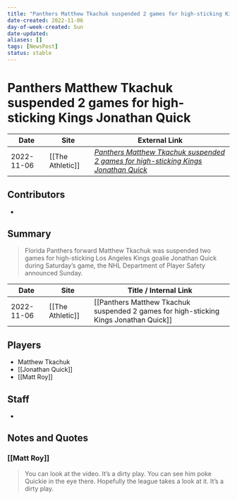 ```yaml
---
title: "Panthers Matthew Tkachuk suspended 2 games for high-sticking Kings Jonathan Quick"
date-created: 2022-11-06
day-of-week-created: Sun
date-updated: 
aliases: []
tags: [NewsPost]
status: stable
---
```


# Panthers Matthew Tkachuk suspended 2 games for high-sticking Kings Jonathan Quick

| Date       | Site             | External Link                                                                                                                                                         |
| ---------- | ---------------- | --------------------------------------------------------------------------------------------------------------------------------------------------------------------- |
| 2022-11-06 | [[The Athletic]] | [*Panthers Matthew Tkachuk suspended 2 games for high-sticking Kings Jonathan Quick*](https://theathletic.com/3769037/2022/11/06/panthers-matthew-tkachuk-suspended/) |

## Contributors
- 

## Summary
> Florida Panthers forward Matthew Tkachuk was suspended two games for high-sticking Los Angeles Kings goalie Jonathan Quick during Saturday’s game, the NHL Department of Player Safety announced Sunday.

| Date | Site | Title / Internal Link | 
| ---- | ---- | --------------------- |
| 2022-11-06 | [[The Athletic]]        | [[Panthers Matthew Tkachuk suspended 2 games for high-sticking Kings Jonathan Quick]]                                 |

## Players
- Matthew Tkachuk
- [[Jonathan Quick]]
- [[Matt Roy]]

## Staff
- 

## Notes and Quotes
### [[Matt Roy]]
> You can look at the video. It’s a dirty play. You can see him poke Quickie in the eye there. Hopefully the league takes a look at it. It’s a dirty play.